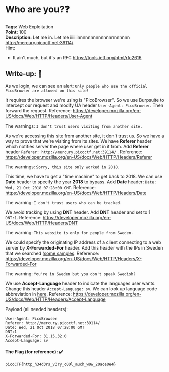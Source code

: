 # Who are you?❓
**Tags:** Web Exploitation<br>
**Point:** 100  <br>
**Description:** Let me in. Let me iiiiiiinnnnnnnnnnnnnnnnnnnn http://mercury.picoctf.net:39114/ <br>
Hint:
- It ain't much, but it's an RFC https://tools.ietf.org/html/rfc2616

## Write-up: 📝

As we login, we can see an alert: `Only people who use the official PicoBrowser are allowed on this site!`

It requires the browser we're using is "PicoBrowser". So we use Burpsuite to intercept our request and modify UA header `User-Agent: PicoBrowser`. Then forward the request. Reference: https://developer.mozilla.org/en-US/docs/Web/HTTP/Headers/User-Agent

The warnings: `I don't trust users visiting from another site.`

As we're accessing this site from another site, it don't trust us. So we have a way to prove that we're visiting from its sites. We have **Referer** header which notifies server the page where user get in it from. Add **Referer** header `Referer: http://mercury.picoctf.net:39114/` . Reference: https://developer.mozilla.org/en-US/docs/Web/HTTP/Headers/Referer

The warnings: `Sorry, this site only worked in 2018.`

This time, we have to get a "time machine" to get back to 2018. We can use **Date** header to specify the year **2018** to bypass. Add **Date** header: `Date: Wed, 21 Oct 2018 07:28:00 GMT`. Reference: https://developer.mozilla.org/en-US/docs/Web/HTTP/Headers/Date

The warning: `I don't trust users who can be tracked.`

We avoid tracking by using **DNT** header. Add **DNT** header and set to 1 `DNT:1`. Reference: https://developer.mozilla.org/en-US/docs/Web/HTTP/Headers/DNT

The warning: `This website is only for people from Sweden.`

We could specify the originating IP address of a client connecting to a web server by **X-Forwarded-For** header. Add this header with the IPs in Sweden that we searched ([some samples](https://www.nirsoft.net/countryip/se.html). Reference: https://developer.mozilla.org/en-US/docs/Web/HTTP/Headers/X-Forwarded-For

The warning: `You're in Sweden but you don't speak Swedish?`

We use **Accept-Language** header to indicate the languages user wants. Change this header `Accept-Language: sv`. We can look up language code abbreviation in [here](https://www.science.co.il/language/Locale-codes.php). Reference: https://developer.mozilla.org/en-US/docs/Web/HTTP/Headers/Accept-Language

Payload (all needed headers):
```
User-Agent: PicoBrowser
Referer: http://mercury.picoctf.net:39114/
Date: Wed, 21 Oct 2018 07:28:00 GMT
DNT:1
X-Forwarded-For: 31.15.32.0
Accept-Language: sv
```

#### The Flag (for reference): ✔️
```
picoCTF{http_h34d3rs_v3ry_c0Ol_much_w0w_20ace0e4}
```

